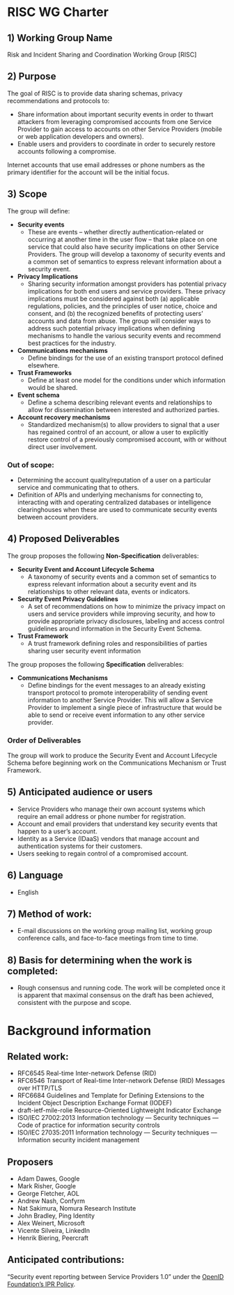 # RISC WG Charter
## 1) Working Group Name
Risk and Incident Sharing and Coordination Working Group [RISC]

## 2) Purpose
The goal of RISC is to provide data sharing schemas, privacy recommendations and protocols to:

* Share information about important security events in order to thwart attackers from leveraging compromised accounts from one Service Provider to gain access to accounts on other Service Providers (mobile or web application developers and owners).
* Enable users and providers to coordinate in order to securely restore accounts following a compromise.

Internet accounts that use email addresses or phone numbers as the primary identifier for the account will be the initial focus.

## 3) Scope
The group will define:

* **Security events**
  * These are events – whether directly authentication-related or occurring at another time in the user flow – that take place on one service that could also have security implications on other Service Providers. The group will develop a taxonomy of security events and a common set of semantics to express relevant information about a security event.
* **Privacy Implications**
  * Sharing security information amongst providers has potential privacy implications for both end users and service providers. These privacy implications must be considered against both (a) applicable regulations, policies, and the principles of user notice, choice and consent, and (b) the recognized benefits of protecting users’ accounts and data from abuse. The group will consider ways to address such potential privacy implications when defining mechanisms to handle the various security events and recommend best practices for the industry.
* **Communications mechanisms**
  * Define bindings for the use of an existing transport protocol defined elsewhere.
* **Trust Frameworks**
  * Define at least one model for the conditions under which information would be shared.
* **Event schema**
  * Define a schema describing relevant events and relationships to allow for dissemination between interested and authorized parties.
* **Account recovery mechanisms**
  * Standardized mechanism(s) to allow providers to signal that a user has regained control of an account, or allow a user to explicitly restore control of a previously compromised account, with or without direct user involvement.

### Out of scope:
* Determining the account quality/reputation of a user on a particular service and communicating that to others.
* Definition of APIs and underlying mechanisms for connecting to, interacting with and operating centralized databases or intelligence clearinghouses when these are used to communicate security events between account providers.

## 4) Proposed Deliverables
The group proposes the following **Non-Specification** deliverables:

* **Security Event and Account Lifecycle Schema**
  * A taxonomy of security events and a common set of semantics to express relevant information about a security event and its relationships to other relevant data, events or indicators.
* **Security Event Privacy Guidelines**
  * A set of recommendations on how to minimize the privacy impact on users and service providers while improving security, and how to provide appropriate privacy disclosures, labeling and access control guidelines around information in the Security Event Schema.
* **Trust Framework**
  * A trust framework defining roles and responsibilities of parties sharing user security event information

The group proposes the following **Specification** deliverables:

* **Communications Mechanisms**
  * Define bindings for the event messages to an already existing transport protocol to promote interoperability of sending event information to another Service Provider. This will allow a Service Provider to implement a single piece of infrastructure that would be able to send or receive event information to any other service provider.

### Order of Deliverables
The group will work to produce the Security Event and Account Lifecycle Schema before beginning work on the Communications Mechanism or Trust Framework.

## 5) Anticipated audience or users
* Service Providers who manage their own account systems which require an email address or phone number for registration.
* Account and email providers that understand key security events that happen to a user’s account.
* Identity as a Service (IDaaS) vendors that manage account and authentication systems for their customers.
* Users seeking to regain control of a compromised account.

## 6) Language
* English

## 7) Method of work:
* E-mail discussions on the working group mailing list, working group conference calls, and face-to-face meetings from time to time.

## 8) Basis for determining when the work is completed:
* Rough consensus and running code. The work will be completed once it is apparent that maximal consensus on the draft has been achieved, consistent with the purpose and scope.

# Background information
## Related work:
* RFC6545 Real-time Inter-network Defense (RID)
* RFC6546 Transport of Real-time Inter-network Defense (RID) Messages over HTTP/TLS
* RFC6684 Guidelines and Template for Defining Extensions to the Incident Object Description Exchange Format (IODEF)
* draft-ietf-mile-rolie Resource-Oriented Lightweight Indicator Exchange
* ISO/IEC 27002:2013  Information technology — Security techniques — Code of practice for information security controls
* ISO/IEC 27035:2011 Information technology — Security techniques — Information security incident management

## Proposers
* Adam Dawes, Google
* Mark Risher, Google
* George Fletcher, AOL
* Andrew Nash, Confyrm
* Nat Sakimura, Nomura Research Institute
* John Bradley, Ping Identity
* Alex Weinert, Microsoft
* Vicente Silveira, LinkedIn
* Henrik Biering, Peercraft

## Anticipated contributions:
“Security event reporting between Service Providers 1.0” under the [OpenID Foundation’s IPR Policy](http://openid.net/intellectual-property/).
